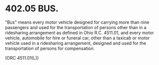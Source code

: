 402.05 BUS.
===========

"Bus" means every motor vehicle designed for carrying more than nine
passengers and used for the transportation of persons other than in a
ridesharing arrangement as defined in Ohio R.C. 4511.01, and every motor
vehicle, automobile for hire or funeral car, other than a taxicab or
motor vehicle used in a ridesharing arrangement, designed and used for
the transportation of persons for compensation.

(ORC 4511.01(L))
